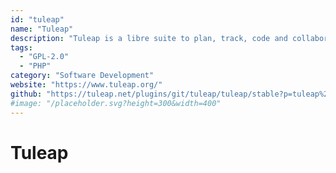 ```yaml
---
id: "tuleap"
name: "Tuleap"
description: "Tuleap is a libre suite to plan, track, code and collaborate on software projects."
tags:
  - "GPL-2.0"
  - "PHP"
category: "Software Development"
website: "https://www.tuleap.org/"
github: "https://tuleap.net/plugins/git/tuleap/tuleap/stable?p=tuleap%2Fstable.git&a=tree"
#image: "/placeholder.svg?height=300&width=400"
---
```


# Tuleap
